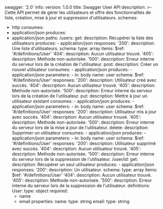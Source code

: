 swagger: '2.0'
info:
  version: 1.0.0
  title: Swagger User API
  description: >-
    Cette API permet de gérer les utilisateurs et offre des fonctionnalités de liste, création, mise à jour et suppression d'utilisateurs.
schemes:
  - http
consumes:
  - application/json
produces:
  - application/json
paths:
  /users:
    get:
      description: Récupérer la liste des utilisateurs
      produces:
        - application/json
      responses:
        '200':
          description: Une liste d'utilisateurs.
          schema:
            type: array
            items:
              $ref: '#/definitions/User'
        '404':
          description: Aucun utilisateur trouvé.
        '405':
          description: Methode non-autorisée.
        '500':
          description: Erreur interne du serveur lors de la création de l'utilisateur.
    post:
      description: Créer un nouvel utilisateur
      consumes:
        - application/json
      produces:
        - application/json
      parameters:
        - in: body
          name: user
          schema:
            $ref: '#/definitions/User'
      responses:
        '200':
          description: Utilisateur créé avec succès.
        '404':
          description: Aucun utilisateur trouvé.
        '405':
          description: Methode non-autorisée.
        '500':
          description: Erreur interne du serveur lors de la création de l'utilisateur.
    put:
      description: Mettre à jour un utilisateur existant
      consumes:
        - application/json
      produces:
        - application/json
      parameters:
        - in: body
          name: user
          schema:
            $ref: '#/definitions/User'
      responses:
        '200':
          description: Utilisateur mis à jour avec succès.
        '404':
          description: Aucun utilisateur trouvé.
        '405':
          description: Methode non-autorisée.
        '500':
          description: Erreur interne du serveur lors de la mise à jour de l'utilisateur.
    delete:
      description: Supprimer un utilisateur
      consumes:
        - application/json
      produces:
        - application/json
      parameters:
        - in: body
          name: user
          schema:
            $ref: '#/definitions/User'
      responses:
        '200':
          description: Utilisateur supprimé avec succès.
        '404':
          description: Aucun utilisateur trouvé.
        '405':
          description: Methode non-autorisée.
        '500':
          description: Erreur interne du serveur lors de la suppression de l'utilisateur.
  /user/id:
    get:
      description: Récupérer un seul utilisateur
      produces:
        - application/json
      responses:
        '200':
          description: Un utilisateur.
          schema:
            type: array
            items:
              $ref: '#/definitions/User'
        '404':
          description: Aucun utilisateur trouvé.
        '405':
          description: Methode non-autorisée.
        '500':
          description: Erreur interne du serveur lors de la suppression de l'utilisateur.
definitions:
  User:
    type: object
    required:
      - name
      - email
    properties:
      name:
        type: string
      email:
        type: string
